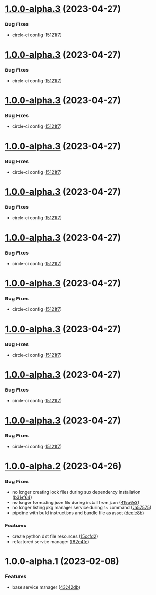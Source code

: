 # [1.0.0-alpha.3](https://github.com/parvum-lambda/pkg/compare/v1.0.0-alpha.2...v1.0.0-alpha.3) (2023-04-27)


### Bug Fixes

* circle-ci config ([15121f7](https://github.com/parvum-lambda/pkg/commit/15121f7504685a0d3aa56c81bc3fc2b9f506e45a))

# [1.0.0-alpha.3](https://github.com/parvum-lambda/pkg/compare/v1.0.0-alpha.2...v1.0.0-alpha.3) (2023-04-27)


### Bug Fixes

* circle-ci config ([15121f7](https://github.com/parvum-lambda/pkg/commit/15121f7504685a0d3aa56c81bc3fc2b9f506e45a))

# [1.0.0-alpha.3](https://github.com/parvum-lambda/pkg/compare/v1.0.0-alpha.2...v1.0.0-alpha.3) (2023-04-27)


### Bug Fixes

* circle-ci config ([15121f7](https://github.com/parvum-lambda/pkg/commit/15121f7504685a0d3aa56c81bc3fc2b9f506e45a))

# [1.0.0-alpha.3](https://github.com/parvum-lambda/pkg/compare/v1.0.0-alpha.2...v1.0.0-alpha.3) (2023-04-27)


### Bug Fixes

* circle-ci config ([15121f7](https://github.com/parvum-lambda/pkg/commit/15121f7504685a0d3aa56c81bc3fc2b9f506e45a))

# [1.0.0-alpha.3](https://github.com/parvum-lambda/pkg/compare/v1.0.0-alpha.2...v1.0.0-alpha.3) (2023-04-27)


### Bug Fixes

* circle-ci config ([15121f7](https://github.com/parvum-lambda/pkg/commit/15121f7504685a0d3aa56c81bc3fc2b9f506e45a))

# [1.0.0-alpha.3](https://github.com/parvum-lambda/pkg/compare/v1.0.0-alpha.2...v1.0.0-alpha.3) (2023-04-27)


### Bug Fixes

* circle-ci config ([15121f7](https://github.com/parvum-lambda/pkg/commit/15121f7504685a0d3aa56c81bc3fc2b9f506e45a))

# [1.0.0-alpha.3](https://github.com/parvum-lambda/pkg/compare/v1.0.0-alpha.2...v1.0.0-alpha.3) (2023-04-27)


### Bug Fixes

* circle-ci config ([15121f7](https://github.com/parvum-lambda/pkg/commit/15121f7504685a0d3aa56c81bc3fc2b9f506e45a))

# [1.0.0-alpha.3](https://github.com/parvum-lambda/pkg/compare/v1.0.0-alpha.2...v1.0.0-alpha.3) (2023-04-27)


### Bug Fixes

* circle-ci config ([15121f7](https://github.com/parvum-lambda/pkg/commit/15121f7504685a0d3aa56c81bc3fc2b9f506e45a))

# [1.0.0-alpha.3](https://github.com/parvum-lambda/pkg/compare/v1.0.0-alpha.2...v1.0.0-alpha.3) (2023-04-27)


### Bug Fixes

* circle-ci config ([15121f7](https://github.com/parvum-lambda/pkg/commit/15121f7504685a0d3aa56c81bc3fc2b9f506e45a))

# [1.0.0-alpha.3](https://github.com/parvum-lambda/pkg/compare/v1.0.0-alpha.2...v1.0.0-alpha.3) (2023-04-27)


### Bug Fixes

* circle-ci config ([15121f7](https://github.com/parvum-lambda/pkg/commit/15121f7504685a0d3aa56c81bc3fc2b9f506e45a))

# [1.0.0-alpha.2](https://github.com/parvum-lambda/pkg/compare/v1.0.0-alpha.1...v1.0.0-alpha.2) (2023-04-26)


### Bug Fixes

* no longer creating lock files during sub dependency installation ([b31ef64](https://github.com/parvum-lambda/pkg/commit/b31ef640e606b81a0eaaa054c6d0860c576a7efc))
* no longer formatting json file during install from json ([415a6e3](https://github.com/parvum-lambda/pkg/commit/415a6e3dbab12246b690a3ae2afe397d257ce3c6))
* no longer listing pkg manager service during `ls` command ([2a57575](https://github.com/parvum-lambda/pkg/commit/2a57575af4237ff2b077ee394224b44867f81267))
* pipeline with build instructions and bundle file as asset ([dedfe8b](https://github.com/parvum-lambda/pkg/commit/dedfe8b1deb2e35349772152f583878f3bc29297))


### Features

* create python dist file resources ([15cdfd2](https://github.com/parvum-lambda/pkg/commit/15cdfd2c3e183c46fa964d1a09c5adbba1752437))
* refactored service manager ([f82e4fe](https://github.com/parvum-lambda/pkg/commit/f82e4fec4af6aaa0aaec6cfd073cef00a9398489))

# 1.0.0-alpha.1 (2023-02-08)


### Features

* base service manager ([43242db](https://github.com/parvum-lambda/pkg/commit/43242db7e95ff2b1ebb09b9843046f8263de1c76))
